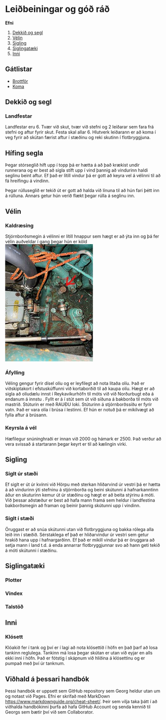 # Leiðbeiningar og góð ráð

**Efni**

1. [Dekkið og segl](README.md#Dekkið-og-segl)
2. [Vélin](README.md#Vélin)
3. [Sigling](README.md#Sigling)
4. [Siglingatæki](README.md#Siglingatæki)
5. [Inni](README.md#Inni)

## Gátlistar
- [Brottför](gatlisti-ut.md)
- [Koma](gatlisti-inn.md)

## Dekkið og segl
### Landfestar
Landfestar eru 6. Tvær við skut, tvær við stefni og 2 leiðarar sem fara frá stefni og aftur fyrir skut. Festa skal allar 6. Hlutverk leiðarann er að koma í veg fyrir að skútan færist aftur í stæðinu og reki skutinn í flotbryggjuna.

## Hífing segla
Þegar stórseglið híft upp í topp þá er hætta á að það krækist undir runnerana og er best að sigla stíft upp í vind þannig að vindurinn haldi seglinu beint aftur. Ef það er lítill vindur þá er gott að keyra vel á vélinni til að fá hreifingu á vindinn.

Þegar rúlluseglið er tekið út er gott að halda við línuna til að hún fari þétt inn á rúlluna. Annars getur hún verið flækt þegar rúlla á seglinu inn.

## Vélin

### Kaldræsing
Stjórnborðsmegin á vélinni er lítill hnappur sem hægt er að ýta inn og þá fer vélin auðveldar í gang þegar hún er köld
![Hnappur fyrir kaldræsingu](kaldstartsm.jpg)

### Áfylling
Véling gengur fyrir dísel olíu og er leyfilegt að nota litaða olíu. Það er viðskiptakort í efstuskúffunni við kortaborðið til að kaupa olíu. Hægt er að sigla að olíudælu innst í Reykavíkurhöfn til móts við við Norðurbugt eða á endanum á innstu . Fyllt er á í stút sem út við síðuna á bakborða til móts við mastrið. Stúturin er með RAUÐU loki. Stúturinn á stjórnborðssíðu er fyrir vatn. Það er vara olía í brúsa í lestinni. Ef hún er notuð þá er mikilvægt að fylla aftur á brúsann.

### Keyrsla á vél
Hæfilegur snúninghraði er innan við 2000 og hámark er 2500. Það verður að vera svissað á startarann þegar keyrt er til að kælingin virki.

## Sigling

### Siglt úr stæði
Ef siglt er út úr kvínni við Hörpu með sterkan hliðarvind úr vestri þá er hætta á að vindurinn ýti stefninu á stjórnborða og beini skútunni á hafnarkanntinn áður en skuturinn kemur út úr stæðinu og hægt er að beita stýrinu á móti. Við þessar aðstæður er best að hafa mann framá sem heldur í landfestina bakborðsmegin að framan og beinir þannig skútunni upp í vindinn.

### Siglt í stæði
Öruggast er að snúa skútunni utan við flotbryggjuna og bakka rólega alla leið inn í stæðið. Sérstaklega ef það er hliðarvindur úr vestri sem getur hrakið hana upp í hafnargarðinn. Ef það er mikill vindur þá er öruggara að setja mann í land t.d. á enda annarrar flotbryggjunnar svo að hann geti tekið á móti skútunni í stæðinu.

## Siglingatæki
### Plotter

### Vindex

### Talstöð


## Inni
### Klósett
Klóakið fer í tank og því er í lagi að nota klósettið í höfn en það þarf að losa tankinn reglulega. Tankinn má losa þegar skútan er utan við eyjar en alls ekki inni í höfn. Það er fótstig í skápnum við hliðina á klósettinu og er pumpað með því úr tanknum.

## Viðhald á þessari handbók
Þessi handbók er uppsett sem GitHub repository sem Georg heldur utan um og notast við Pages. Efni er skrifað með MarkDown https://www.markdownguide.org/cheat-sheet/. Þeir sem vilja taka þátt í að viðhalda handbókinni þurfa að hafa GitHub Account og senda kennið til Georgs sem bætir því við sem Collaborator.
